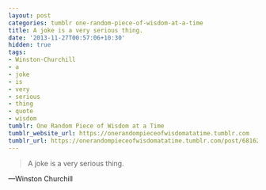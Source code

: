 ```yaml
---
layout: post
categories: tumblr one-random-piece-of-wisdom-at-a-time
title: A joke is a very serious thing.
date: '2013-11-27T00:57:06+10:30'
hidden: true
tags:
- Winston-Churchill
- a
- joke
- is
- very
- serious
- thing
- quote
- wisdom
tumblr: One Random Piece of Wisdom at a Time
tumblr_website_url: https://onerandompieceofwisdomatatime.tumblr.com
tumblr_url: https://onerandompieceofwisdomatatime.tumblr.com/post/68162629473/a-joke-is-a-very-serious-thing
---
```

> A joke is a very serious thing.

—Winston Churchill
